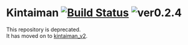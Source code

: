 Kintaiman [![Build Status](https://travis-ci.org/app2641/kintaiman.svg?branch=master)](https://travis-ci.org/app2641/kintaiman) ![ver0.2.4](https://img.shields.io/badge/version-0.2.4-blue.svg)
===
This repository is deprecated.  
It has moved on to [kintaiman_v2](https://github.com/app2641/kintaiman_v2).
